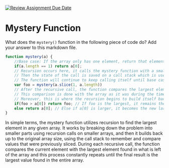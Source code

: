 [![Review Assignment Due Date](https://classroom.github.com/assets/deadline-readme-button-24ddc0f5d75046c5622901739e7c5dd533143b0c8e959d652212380cedb1ea36.svg)](https://classroom.github.com/a/GDPVb20V)
# Mystery Function

What does the `mystery()` function in the following piece of code do? Add your
answer to this markdown file.

```javascript
function mystery(a) {
    //Base case: If the array only has one element, return that element. This is the simplemost case where no further comparision is required.
    if(a.length == 1) return a[0];
    // Recursion occurs here, it calls the mystery function with a smaller version of the initial array achieved by the slice function which in this case removes the first element of the array.
    // Then the state of the call is saved on a call stack which is used later on.
    // The function will continue to keep calling itself until base case.
    var foo = mystery(a.slice(1, a.length))
    // After the recursive call, the function compares the largest element it found in the smaller array (foo) with the first element of the current part of the array (a[0])
    // This comparison is done with the array as it was during the time of the call which is saved thanks to the call stack.
    // Moreover, this is where the recursion begins to build itself back up, by returning the largest value found.
    if(foo > a[0]) return foo; // If foo is the largest, it remains the largest value.
    else return a[0]; // Else if a[0] is larger, it becomes the new largest value.
}
```
In simple terms, the mystery function utilizes recursion to find the largest element in any given array. It works by breaking down the problem into smaller parts using recursion calls on smaller arrays, and then it builds back up to the original array size, using the call stack to remember and compare values that were previously sliced. During each recursive call, the function compares the current element with the largest element found in what is left of the array and this process constantly repeats until the final result is the largest value found in the entire array.
